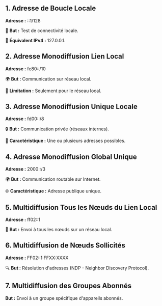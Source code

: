 ## **1. Adresse de Boucle Locale**

**Adresse :** ::1/128

🔄 **But :** Test de connectivité locale.

🔁 **Équivalent IPv4 :** 127.0.0.1.



## **2. Adresse Monodiffusion Lien Local**

**Adresse :** fe80::/10

🌍 **But :** Communication sur réseau local.

🚫 **Limitation :** Seulement pour le réseau local.



## **3. Adresse Monodiffusion Unique Locale**

**Adresse :** fd00::/8

🔒 **But :** Communication privée (réseaux internes).

🔄 **Caractéristique :** Une ou plusieurs adresses possibles.



## **4. Adresse Monodiffusion Global Unique**

**Adresse :** 2000::/3

🌍 **But :** Communication routable sur Internet.

🌐 **Caractéristique :** Adresse publique unique.



## **5. Multidiffusion Tous les Nœuds du Lien Local**

**Adresse :** ff02::1

🔄 **But :** Envoi à tous les nœuds sur un réseau local.



## **6. Multidiffusion de Nœuds Sollicités**

**Adresse :** FF02::1:FFXX:XXXX

🔍 **But :** Résolution d'adresses (NDP - Neighbor Discovery Protocol).



## **7. Multidiffusion des Groupes Abonnés**

**But :** Envoi à un groupe spécifique d'appareils abonnés.
